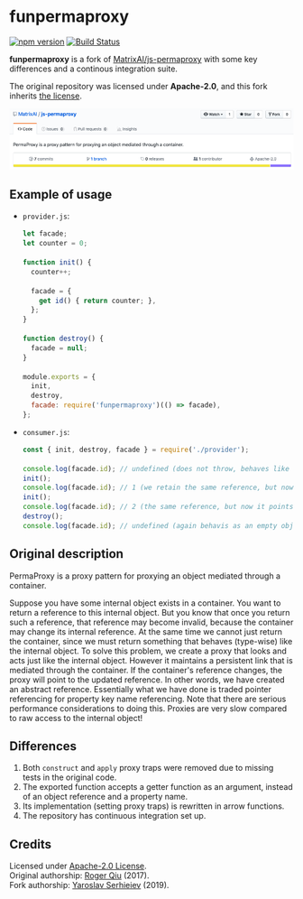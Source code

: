 # funpermaproxy

[![npm version](https://badge.fury.io/js/funpermaproxy.svg)](https://badge.fury.io/js/funpermaproxy)
[![Build Status](https://travis-ci.org/wix-incubator/funpermaproxy.svg?branch=master)](https://travis-ci.org/wix-incubator/funpermaproxy)

**funpermaproxy** is a fork of [MatrixAI/js-permaproxy](https://github.com/MatrixAI/js-permaproxy) with some key differences and a continous integration suite.

The original repository was licensed under **Apache-2.0**, and this fork inherits [the license](LICENSE).

![License screenshot](img/js-permaproxy-license.png)

## Example of usage

* `provider.js`:

  ```javascript
  let facade;
  let counter = 0;

  function init() {
    counter++;

    facade = {
      get id() { return counter; },
    };
  }

  function destroy() {
    facade = null;
  }

  module.exports = {
    init,
    destroy,
    facade: require('funpermaproxy')(() => facade),
  };
  ```

* `consumer.js`:

  ```javascript
  const { init, destroy, facade } = require('./provider');

  console.log(facade.id); // undefined (does not throw, behaves like an empty object)
  init();
  console.log(facade.id); // 1 (we retain the same reference, but now it points to the actual module variable)
  init();
  console.log(facade.id); // 2 (the same reference, but now it points to an instance we initialized for the second time)
  destroy();
  console.log(facade.id); // undefined (again behavis as an empty object fallback)
  ```

## Original description

PermaProxy is a proxy pattern for proxying an object mediated through a container.

Suppose you have some internal object exists in a container. You want to return a reference to this internal object. But you know that once you return such a reference, that reference may become invalid, because the container may change its internal reference. At the same time we cannot just return the container, since we must return something that behaves (type-wise) like the internal object. To solve this problem, we create a proxy that looks and acts just like the internal object. However it maintains a persistent link that is mediated through the container. If the container's reference changes, the proxy will point to the updated reference. In other words, we have created an abstract reference. Essentially what we have done is traded pointer referencing for property key name referencing. Note that there are serious performance considerations to doing this. Proxies are very slow compared to raw access to the internal object!

## Differences

1. Both `construct` and `apply` proxy traps were removed due to missing tests in the original code.
2. The exported function accepts a getter function as an argument, instead of an object reference and a property name.
3. Its implementation (setting proxy traps) is rewritten in arrow functions.
4. The repository has continuous integration set up.

## Credits

Licensed under [Apache-2.0 License](LICENSE).  
Original authorship: [Roger Qiu](https://github.com/CMCDragonkai) (2017).  
Fork authorship: [Yaroslav Serhieiev](https://github.com/noomorph) (2019).
